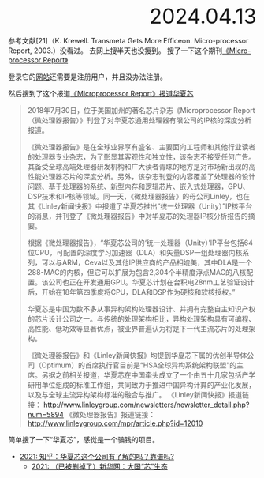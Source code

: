 <div style="text-align:right; font-size:3em;">2024.04.13</div>

参考文献[21]（K. Krewell. Transmeta Gets More Efficeon. Micro-processor Report, 2003.）没看过。
去网上搜半天也没搜到。
搜了一下这个期刊[《Micro-processor Report》](https://en.wikipedia.org/wiki/Microprocessor_Report)

登录它的[网站](linleygroup.com/mpr/)还需要是注册用户，并且没办法注册。

然后搜到了这个报道[《Microprocessor Report》报道华夏芯](http://news.eeworld.com.cn/qrs/2018/ic-news080950492.html)

> 2018年7月30日，位于美国加州的著名芯片杂志《Microprocessor Report（微处理器报告）》刊登了对华夏芯通用处理器有限公司的IP核的深度分析报道。
>
> 《微处理器报告》是在全球业界享有盛名、主要面向工程师和其他行业读者的处理器专业杂志，为了彰显其客观性和独立性，该杂志不接受任何广告。其备受全球高端处理器研发机构和广大读者青睐的地方是对市场新出现的高性能处理器芯片的深度分析。另外，该杂志刊登的内容覆盖了处理器的设计问题、基于处理器的系统、新型内存和逻辑芯片、嵌入式处理器，GPU、DSP技术和IP核等领域。同一天，《微处理器报告》的母公司Linley，也在其《Linley新闻快报》中报道了华夏芯推出“统一处理器（Unity）”IP核平台的消息，并刊登了《微处理器报告》中对华夏芯的处理器IP核分析报告的摘要。
>
> 根据《微处理器报告》，“华夏芯公司的‘统一处理器（Unity）’IP平台包括64位CPU，可配置的深度学习加速器（DLA）和矢量DSP一组处理器内核系列，可以与ARM，Ceva以及其他IP供应商的产品相媲美，其中DLA是一个288-MAC的内核，但它可以扩展为包含2,304个半精度浮点MAC的八核配置。该公司也正在开发通用GPU。华夏芯计划在台积电28nm工艺验证设计后，开始在18年第四季度将CPU，DLA和DSP作为硬核和软核授权。”
>
> 华夏芯是中国为数不多从事异构架构处理器设计、并拥有完整自主知识产权的芯片设计公司之一。与传统的处理架构相比，异构处理架构具有可编程、高性能、低功效等显著优点，被业界普遍认为将是下一代主流芯片的处理架构。
>
> 《微处理器报告》和《Linley新闻快报》均提到华夏芯下属的优创半导体公司（Optimum）的首席执行官目前是“HSA全球异构系统架构联盟”的主席。另据之前相关报道，华夏芯在中国牵头成立了一个由五十几家包括产学研用单位组成的标准工作组，共同致力于推进中国异构计算的产业化发展，以及与全球主流异构架构标准的融合与推广。
> 《Linley新闻快报》报道链接：
> http://www.linleygroup.com/newsletters/newsletter_detail.php?num=5894
> 《微处理器报告》报道链接：
> http://www.linleygroup.com/mpr/article.php?id=12010

简单搜了一下“华夏芯”，感觉是一个骗钱的项目。

* [2021: 知乎：华夏芯这个公司有了解的吗？靠谱吗?](https://www.zhihu.com/question/272279970)
  * [2021: （已被删掉了）新华网：大国“芯”生态](https://web.archive.org/web/20210420172306/http://www.xinhuanet.com/globe/2021-03/16/c_139794121.htm)
